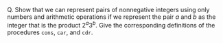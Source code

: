 Q. Show that we can represent pairs of nonnegative integers using only numbers and arithmetic operations if we represent the pair $a$ and $b$ as the integer that is the product $2^a 3^b$. Give the corresponding definitions of the procedures `cons`, `car`, and `cdr`.
